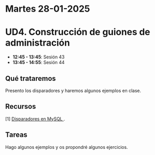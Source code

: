 
# Martes 28-01-2025

# UD4. Construcción de guiones de administración

- **12:45 - 13:45**: Sesión 43
- **13:45 - 14:55**: Sesión 44

## Qué trataremos
Presento los disparadores y haremos algunos ejemplos en clase.

## Recursos
[1] [Disparadores en MySQL
](https://wiki.cifprodolfoucha.es/index.php?title=Mysql_Triggershttps://wiki.cifprodolfoucha.es/index.php?title=Mysql_Triggers).


## Tareas
Hago algunos ejemplos y os propondré algunos ejercicios.
